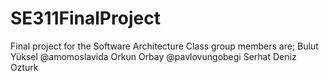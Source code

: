 # SE311FinalProject
  Final project for the Software Architecture Class
  group members are;
  Bulut Yüksel @amomoslavida
  Orkun Orbay @pavlovungobegi
  Serhat Deniz Ozturk 
